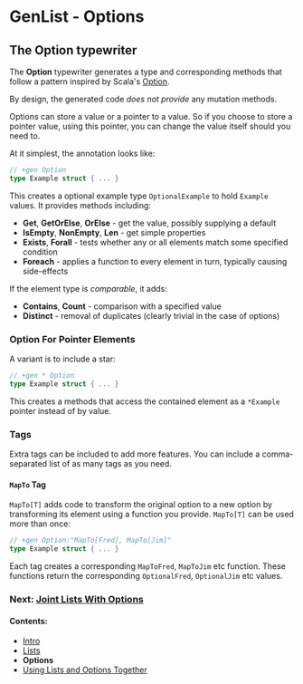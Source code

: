 # GenList - Options

## The Option typewriter

The **Option** typewriter generates a type and corresponding methods that follow a pattern inspired by 
Scala's [Option](http://www.scala-lang.org/api/2.11.7/#scala.Option).

By design, the generated code *does not provide* any mutation methods.

Options can store a value or a pointer to a value. So if you choose to store a pointer value, using this pointer,
you can change the value itself should you need to.

At it simplest, the annotation looks like:

````go
// +gen Option
type Example struct { ... }
````

This creates a optional example type `OptionalExample` to hold `Example` values. It provides methods including:

 * **Get**, **GetOrElse**, **OrElse** - get the value, possibly supplying a default
 * **IsEmpty**, **NonEmpty**, **Len** - get simple properties
 * **Exists**, **Forall** - tests whether any or all elements match some specified condition
 * **Foreach** - applies a function to every element in turn, typically causing side-effects

If the element type is *comparable*, it adds:

 * **Contains**, **Count** - comparison with a specified value
 * **Distinct** - removal of duplicates (clearly trivial in the case of options)

### Option For Pointer Elements

A variant is to include a star:

````go
// +gen * Option
type Example struct { ... }
````

This creates a methods that access the contained element as a `*Example` pointer instead of by value.

### Tags

Extra tags can be included to add more features. You can include a comma-separated list of as many tags as you need.

#### `MapTo` Tag

`MapTo[T]` adds code to transform the original option to a new 
option by transforming its element using a function you provide. `MapTo[T]` can be used more than once: 

````go
// +gen Option:"MapTo[Fred], MapTo[Jim]"
type Example struct { ... }
````

Each tag creates a corresponding `MapToFred`, `MapToJim` etc function. These functions return the corresponding
`OptionalFred`, `OptionalJim` etc values.

### Next: [Joint Lists With Options](Unified.md)
#### Contents:

 * [Intro](README.md)
 * [Lists](List.md)
 * **Options**
 * [Using Lists and Options Together](Unified.md)
